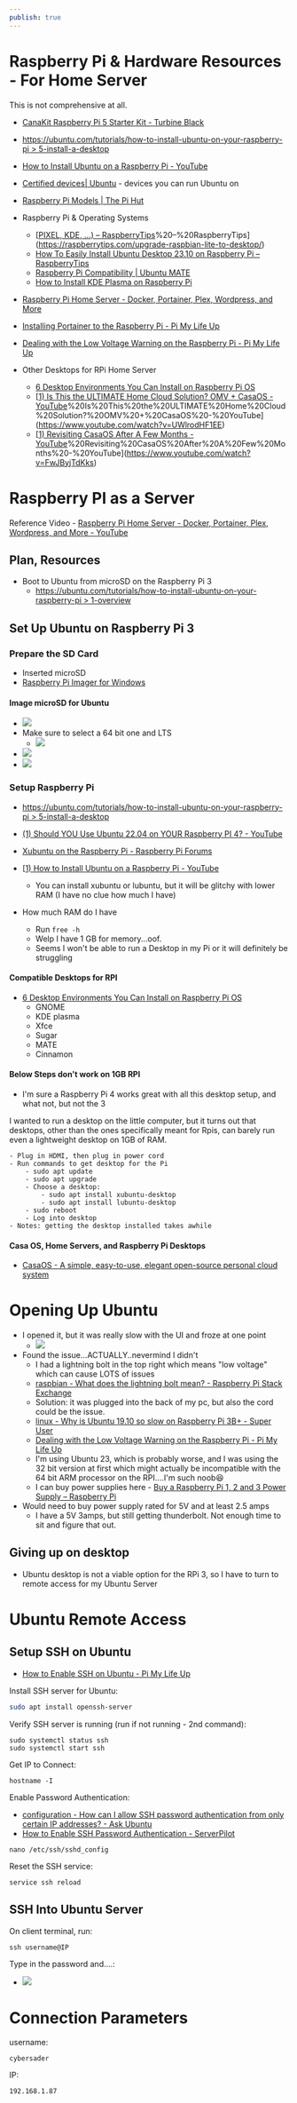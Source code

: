 ```yaml
---
publish: true
---
```

# Raspberry Pi & Hardware Resources - For Home Server
This is not comprehensive at all.

- [CanaKit Raspberry Pi 5 Starter Kit - Turbine Black](https://www.canakit.com/canakit-raspberry-pi-5-starter-kit-turbine-black.html) 
- [https://ubuntu.com/tutorials/how-to-install-ubuntu-on-your-raspberry-pi > 5-install-a-desktop](https://ubuntu.com/tutorials/how-to-install-ubuntu-on-your-raspberry-pi#5-install-a-desktop)
- [How to Install Ubuntu on a Raspberry Pi - YouTube](https://www.youtube.com/watch?v=VVtdGczo3hM)
- [Certified devices| Ubuntu](https://ubuntu.com/certified/iot?q=&limit=15&category=Ubuntu+Core&vendor=Raspberry+Pi+Foundation) - devices you can run Ubuntu on
- [Raspberry Pi Models | The Pi Hut](https://thepihut.com/blogs/raspberry-pi-roundup/raspberry-pi-comparison-table) 
- Raspberry Pi & Operating Systems
	- [[PIXEL, KDE, …) – RaspberryTips](PIXEL,%20KDE,%20…)%20–%20RaspberryTips](https://raspberrytips.com/upgrade-raspbian-lite-to-desktop/)
	- [How To Easily Install Ubuntu Desktop 23.10 on Raspberry Pi – RaspberryTips](https://raspberrytips.com/install-ubuntu-desktop-raspberry-pi/) 
	- [Raspberry Pi Compatibility | Ubuntu MATE](https://ubuntu-mate.org/raspberry-pi/compatibility/) 
	- [How to Install KDE Plasma on Raspberry Pi](https://linuxhint.com/install-kde-plasma-raspberry-pi/)
- [Raspberry Pi Home Server - Docker, Portainer, Plex, Wordpress, and More](https://youtu.be/yFuTAKq_j3Q?si=TNjIM6Bhy1FzlRfv&t=45)
- [Installing Portainer to the Raspberry Pi - Pi My Life Up](https://pimylifeup.com/raspberry-pi-portainer/) 
- [Dealing with the Low Voltage Warning on the Raspberry Pi - Pi My Life Up](https://pimylifeup.com/raspberry-pi-low-voltage-warning/) 

- Other Desktops for RPi Home Server
	- [6 Desktop Environments You Can Install on Raspberry Pi OS](https://www.makeuseof.com/desktop-environments-you-can-run-on-a-raspberry-pi/)
	- [[1) Is This the ULTIMATE Home Cloud Solution? OMV + CasaOS - YouTube](1)%20Is%20This%20the%20ULTIMATE%20Home%20Cloud%20Solution?%20OMV%20+%20CasaOS%20-%20YouTube](https://www.youtube.com/watch?v=UWlrodHF1EE) 
	- [[1) Revisiting CasaOS After A Few Months - YouTube](1)%20Revisiting%20CasaOS%20After%20A%20Few%20Months%20-%20YouTube](https://www.youtube.com/watch?v=FwJByjTdKks) 

# Raspberry PI as a Server
Reference Video - [Raspberry Pi Home Server - Docker, Portainer, Plex, Wordpress, and More - YouTube](https://www.youtube.com/watch?v=yFuTAKq_j3Q&t=41s) 
## Plan, Resources
- Boot to Ubuntu from microSD on the Raspberry Pi 3
	- [https://ubuntu.com/tutorials/how-to-install-ubuntu-on-your-raspberry-pi > 1-overview](https://ubuntu.com/tutorials/how-to-install-ubuntu-on-your-raspberry-pi#1-overview) 
## Set Up Ubuntu on Raspberry Pi 3
### Prepare the SD Card
- Inserted microSD
- [Raspberry Pi Imager for Windows](https://downloads.raspberrypi.org/imager/imager_latest.exe)
#### Image microSD for Ubuntu
- ![](../../__attachments/Secure%20Database%20Exposition/IMG-20231023102241252.png)
- Make sure to select a 64 bit one and LTS
	- ![](../../__attachments/Secure%20Database%20Exposition/Project%20Workspace/IMG-20231129235125109.png)
- ![](../../__attachments/Secure%20Database%20Exposition/IMG-20231023102241350.png)
- ![](../../__attachments/Secure%20Database%20Exposition/IMG-20231023102241359.png)
### Setup Raspberry Pi
- [https://ubuntu.com/tutorials/how-to-install-ubuntu-on-your-raspberry-pi > 5-install-a-desktop](https://ubuntu.com/tutorials/how-to-install-ubuntu-on-your-raspberry-pi#5-install-a-desktop)
- [(1) Should YOU Use Ubuntu 22.04 on YOUR Raspberry PI 4? - YouTube](https://www.youtube.com/watch?v=mcS0fjzOeb8) 
- [Xubuntu on the Raspberry Pi - Raspberry Pi Forums](https://forums.raspberrypi.com/viewtopic.php?t=23107)
- [[1) How to Install Ubuntu on a Raspberry Pi - YouTube](https://www.youtube.com/watch?v=VVtdGczo3hM)
	- You can install xubuntu or lubuntu, but it will be glitchy with lower RAM (I have no clue how much I have)

- How much RAM do I have
	- Run `free -h`
	- Welp I have 1 GB for memory...oof.
	- Seems I won't be able to run a Desktop in my Pi or it will definitely be struggling

#### Compatible Desktops for RPI
- [6 Desktop Environments You Can Install on Raspberry Pi OS](https://www.makeuseof.com/desktop-environments-you-can-run-on-a-raspberry-pi/)
	- GNOME
	- KDE plasma
	- Xfce
	- Sugar
	- MATE
	- Cinnamon
#### Below Steps don't work on 1GB RPI
- I'm sure a Raspberry Pi 4 works great with all this desktop setup, and what not, but not the 3

I wanted to run a desktop on the little computer, but it turns out that desktops, other than the ones specifically meant for Rpis, can barely run even a lightweight desktop on 1GB of RAM.

```
- Plug in HDMI, then plug in power cord
- Run commands to get desktop for the Pi
	- sudo apt update 
	- sudo apt upgrade
	- Choose a desktop:
		- sudo apt install xubuntu-desktop
		- sudo apt install lubuntu-desktop
	- sudo reboot
	- Log into desktop
- Notes: getting the desktop installed takes awhile
```

#### Casa OS, Home Servers, and Raspberry Pi Desktops
- [CasaOS - A simple, easy-to-use, elegant open-source personal cloud system](https://casaos.io/) 

# Opening Up Ubuntu
- I opened it, but it was really slow with the UI and froze at one point
	- ![](../../__attachments/Secure%20Database%20Exposition/Project%20Workspace/IMG-20231129221152804.png)
- Found the issue...ACTUALLY..nevermind I didn't
	- I had a lightning bolt in the top right which means "low voltage" which can cause LOTS of issues
	- [raspbian - What does the lightning bolt mean? - Raspberry Pi Stack Exchange](https://raspberrypi.stackexchange.com/questions/57963/what-does-the-lightning-bolt-mean) 
	- Solution:  it was plugged into the back of my pc, but also the cord could be the issue.
	- [linux - Why is Ubuntu 19.10 so slow on Raspberry Pi 3B+ - Super User](https://superuser.com/questions/1540756/why-is-ubuntu-19-10-so-slow-on-raspberry-pi-3b) 
	- [Dealing with the Low Voltage Warning on the Raspberry Pi - Pi My Life Up](https://pimylifeup.com/raspberry-pi-low-voltage-warning/) 
	- I'm using Ubuntu 23, which is probably worse, and I was using the 32 bit version at first which might actually be incompatible with the 64 bit ARM processor on the RPI....I'm such noob😆
	- I can buy power supplies here - [Buy a Raspberry Pi 1, 2 and 3 Power Supply – Raspberry Pi](https://www.raspberrypi.com/products/raspberry-pi-universal-power-supply/)
- Would need to buy power supply rated for 5V and at least 2.5 amps
	- I have a 5V 3amps, but still getting thunderbolt.  Not enough time to sit and figure that out.

## Giving up on desktop
- Ubuntu desktop is not a viable option for the RPi 3, so I have to turn to remote access for my Ubuntu Server

# Ubuntu Remote Access
## Setup SSH on Ubuntu
- [How to Enable SSH on Ubuntu - Pi My Life Up](https://pimylifeup.com/ubuntu-enable-ssh/)

Install SSH server for Ubuntu:
```bash
sudo apt install openssh-server
```

Verify SSH server is running (run if not running - 2nd command):
```
sudo systemctl status ssh
sudo systemctl start ssh
```

Get IP to Connect:
```
hostname -I
```

Enable Password Authentication:
- [configuration - How can I allow SSH password authentication from only certain IP addresses? - Ask Ubuntu](https://askubuntu.com/questions/101670/how-can-i-allow-ssh-password-authentication-from-only-certain-ip-addresses)
- [How to Enable SSH Password Authentication - ServerPilot](https://serverpilot.io/docs/how-to-enable-ssh-password-authentication/) 

```
nano /etc/ssh/sshd_config
```

Reset the SSH service:
```
service ssh reload
```

## SSH Into Ubuntu Server
On client terminal, run:
```
ssh username@IP
```

Type in the password and....:
- ![](../../__attachments/Secure%20Database%20Exposition/Project%20Workspace/IMG-20231130180742280.png)

# Connection Parameters
username:
```
cybersader
```
IP:
```
192.168.1.87
```
